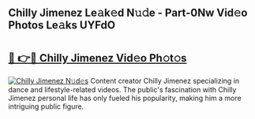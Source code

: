 ## Chilly Jimenez Le𝚊k𝚎d N𝚞𝚍e - Part-0Nw Vid𝚎o Photos Le𝚊ks UYFdO

# <h2><a href="http://fbd04kt.evod.top/?m=Chilly+Jimenez">🔗 👉🔴 Chilly Jimenez Vid𝚎o Ph𝚘t𝚘s</a></h2>

[![Chilly Jimenez N𝚞d𝚎s](https://i.imgur.com/8V9OHl7.gif)](http://fbd04kt.evod.top/?m=Chilly+Jimenez)
Content creator Chilly Jimenez specializing in dance and lifestyle-related videos. The public's fascination with Chilly Jimenez personal life has only fueled his popularity, making him a more intriguing public figure. 
